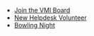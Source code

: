 * [Join the VMI Board](#what-course-do-you-teach-or-take-next-semester-join-the-vmi-board)
* [New Helpdesk Volunteer](#new-helpdesk-volunteer)
* [Bowling Night](#bowling-night)
